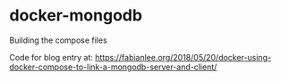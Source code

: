# docker-mongodb


Building the compose files


Code for blog entry at: <a href="https://fabianlee.org/2018/05/20/docker-using-docker-compose-to-link-a-mongodb-server-and-client/">https://fabianlee.org/2018/05/20/docker-using-docker-compose-to-link-a-mongodb-server-and-client/</a>
